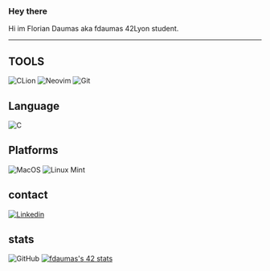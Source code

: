 ### Hey there

Hi im Florian Daumas aka fdaumas 42Lyon student.

---
## TOOLS
![CLion](https://img.shields.io/badge/CLion-9cff2f?style=for-the-badge&logo=clion&logoColor=black)
![Neovim](https://img.shields.io/badge/Neovim-1e90ff?style=for-the-badge&logo=neovim&logoColor=black)
![Git](https://img.shields.io/badge/Git-e69500?style=for-the-badge&logo=git&logoColor=black)

## Language
![C](https://img.shields.io/badge/-1e90ff?style=for-the-badge&logo=c&logoColor=black)

## Platforms
![MacOS](https://img.shields.io/badge/mac%20os-9cff2f?style=for-the-badge&logo=apple&logoColor=black)
![Linux Mint](https://img.shields.io/badge/Linux_mint-1e90ff?style=for-the-badge&logo=linuxmint&logoColor=black)

## contact

[![Linkedin](https://img.shields.io/badge/LinkedIn-1e90ff?style=for-the-badge&logo=linkedin&logoColor=black)](https://www.linkedin.com/in/florian-daumas-6499b01b9/)

## stats
![GitHub](https://github-readme-stats.vercel.app/api?username=fdaumas)
[![fdaumas's 42 stats](https://badge42.vercel.app/api/v2/cl9u8ui1e00730flhx740vroj/stats?cursusId=21&coalitionId=17)](https://github.com/JaeSeoKim/badge42)